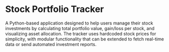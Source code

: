 # Stock Portfolio Tracker 
A Python-based application designed to help users manage their stock investments by calculating total portfolio value, gain/loss per stock, and visualizing asset allocation. The tracker uses hardcoded stock prices for simplicity, with modular functionality that can be extended to fetch real-time data or send automated investment reports.
